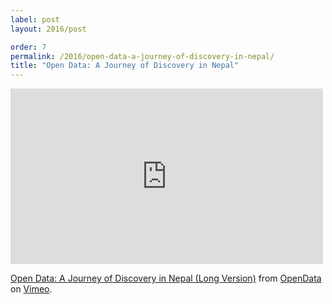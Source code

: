 ```yaml
---
label: post
layout: 2016/post

order: 7
permalink: /2016/open-data-a-journey-of-discovery-in-nepal/
title: "Open Data: A Journey of Discovery in Nepal"
---
```


<iframe src="https://player.vimeo.com/video/129117891" width="500" height="281" frameborder="0" webkitallowfullscreen mozallowfullscreen allowfullscreen></iframe>

[Open Data: A Journey of Discovery in Nepal (Long Version)](https://vimeo.com/129117891) from [OpenData](https://vimeo.com/opendata) on [Vimeo](https://vimeo.com).
